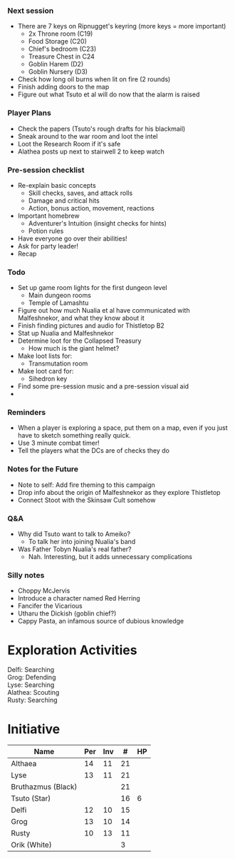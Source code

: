 ### Next session

* There are 7 keys on Ripnugget's keyring (more keys = more important)
  * 2x Throne room (C19)
  * Food Storage (C20)
  * Chief's bedroom (C23)
  * Treasure Chest in C24
  * Goblin Harem (D2)
  * Goblin Nursery (D3)
* Check how long oil burns when lit on fire (2 rounds)
* Finish adding doors to the map
* Figure out what Tsuto et al will do now that the alarm is raised

### Player Plans

* Check the papers (Tsuto's rough drafts for his blackmail)
* Sneak around to the war room and loot the intel
* Loot the Research Room if it's safe
* Alathea posts up next to stairwell 2 to keep watch

### Pre-session checklist

* Re-explain basic concepts
  * Skill checks, saves, and attack rolls
  * Damage and critical hits
  * Action, bonus action, movement, reactions
* Important homebrew
  * Adventurer's Intuition (insight checks for hints)
  * Potion rules
* Have everyone go over their abilities!
* Ask for party leader!
* Recap

### Todo

* Set up game room lights for the first dungeon level
  * Main dungeon rooms
  * Temple of Lamashtu
* Figure out how much Nualia et al have communicated with Malfeshnekor, and what they know about it
* Finish finding pictures and audio for Thistletop B2
* Stat up Nualia and Malfeshnekor
* Determine loot for the Collapsed Treasury
  * How much is the giant helmet?
* Make loot lists for:
  * Transmutation room
* Make loot card for:
  * Sihedron key
* Find some pre-session music and a pre-session visual aid
* 

### Reminders

* When a player is exploring a space, put them on a map, even if you just have to sketch something really quick.
* Use 3 minute combat timer!
* Tell the players what the DCs are of checks they do

### Notes for the Future

* Note to self: Add fire theming to this campaign
* Drop info about the origin of Malfeshnekor as they explore Thistletop
* Connect Stoot with the Skinsaw Cult somehow

### Q&A

* Why did Tsuto want to talk to Ameiko?
  * To talk her into joining Nualia's band
* Was Father Tobyn Nualia's real father?
  * Nah. Interesting, but it adds unnecessary complications

### Silly notes

* Choppy McJervis
* Introduce a character named Red Herring
* Fancifer the Vicarious
* Utharu the Dickish (goblin chief?)
* Cappy Pasta, an infamous source of dubious knowledge

# Exploration Activities

Delfi: Searching  
Grog: Defending  
Lyse: Searching  
Alathea: Scouting  
Rusty: Searching

# Initiative

| Name               | Per | Inv | #  | HP |
|--------------------|-----|-----|----|----|
| Althaea            | 14  | 11  | 21 |    |
| Lyse               | 13  | 11  | 21 |    |
| Bruthazmus (Black) |     |     | 21 |    |
| Tsuto       (Star) |     |     | 16 | 6  |
| Delfi              | 12  | 10  | 15 |    |
| Grog               | 13  | 10  | 14 |    |
| Rusty              | 10  | 13  | 11 |    |
| Orik       (White) |     |     | 3  |    |
